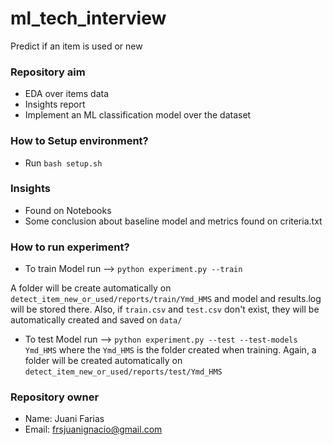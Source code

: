 # ml_tech_interview

Predict if an item is used or new

### Repository aim ###

* EDA over items data
* Insights report
* Implement an ML classification model over the dataset

### How to Setup environment? ###

* Run `bash setup.sh`

### Insights ###

* Found on Notebooks
* Some conclusion about baseline model and metrics found on criteria.txt

### How to run experiment? ###

* To train Model run --> `python experiment.py --train`

A folder will be create automatically on `detect_item_new_or_used/reports/train/Ymd_HMS` and model and results.log will be stored there.
Also, if `train.csv` and `test.csv` don't exist, they will be automatically created and saved on `data/`

* To test Model run --> `python experiment.py --test --test-models Ymd_HMS` where the `Ymd_HMS` is the folder  created when training.
Again, a folder will be created automatically on `detect_item_new_or_used/reports/test/Ymd_HMS`

### Repository owner ###

* Name: Juani Farias
* Email: frsjuanignacio@gmail.com
